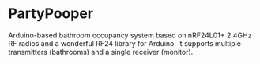 PartyPooper
===========

Arduino-based bathroom occupancy system based on nRF24L01+ 2.4GHz RF radios and a wonderful RF24 library for Arduino. It supports multiple transmitters (bathrooms) and a single receiver (monitor).
